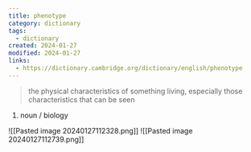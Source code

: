 ```yaml
---
title: phenotype
category: dictionary
tags:
  - dictionary
created: 2024-01-27
modified: 2024-01-27
links:
  - https://dictionary.cambridge.org/dictionary/english/phenotype
---
```


>the physical characteristics of something living, especially those characteristics that can be seen

1. noun / biology 

![[Pasted image 20240127112328.png]]
![[Pasted image 20240127112739.png]]

